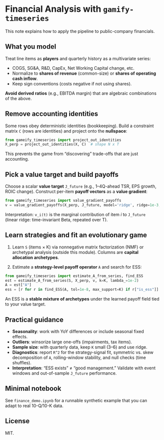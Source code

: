 # Financial Analysis with `gamify-timeseries`

This note explains how to apply the pipeline to public-company financials.

## What you model

Treat line items as **players** and quarterly history as a multivariate series:
- COGS, SG&A, R&D, CapEx, Net Working Capital change, etc.
- Normalize to **shares of revenue** (common-size) or **shares of operating cash inflow**.
- Keep sign conventions (costs negative if not using shares).

**Avoid derived ratios** (e.g., EBITDA margin) that are algebraic combinations of the above.

## Remove accounting identities

Some rows obey deterministic identities (bookkeeping). Build a constraint matrix `C` (rows are identities) and project onto the **nullspace**:

```python
from gameify_timeseries import project_out_identities
X_perp = project_out_identities(X, C)  # shape N x T
```

This prevents the game from “discovering” trade-offs that are just accounting.

## Pick a value target and build payoffs

Choose a scalar **value target** `J_future` (e.g., 1–4Q-ahead TSR, EPS growth, ROIC change). Construct per-item **payoff vectors** as a **value gradient**:

```python
from gameify_timeseries import value_gradient_payoffs
v = value_gradient_payoffs(X_perp, J_future, model='ridge', ridge=1e-3, standardize=True)  # N x T
```

Interpretation: `v_i(t)` is the marginal contribution of item *i* to `J_future` (linear ridge: time-invariant Beta, repeated over T).

## Learn strategies and fit an evolutionary game

1) Learn `S` (items × K) via nonnegative matrix factorization (NMF) or archetypal analysis (outside this module). Columns are **capital allocation archetypes**.

2) Estimate a **strategy-level payoff operator** `A` and search for ESS:

```python
from gameify_timeseries import estimate_A_from_series, find_ESS
est = estimate_A_from_series(S, X_perp, v, k=K, lambda_=1e-2)
A = est["A"]
ess = [r for r in find_ESS(A, tol=1e-8, max_support=K) if r["is_ess"]]
```

An ESS is a **stable mixture of archetypes** under the learned payoff field tied to your value target.

## Practical guidance

- **Seasonality**: work with YoY differences or include seasonal fixed effects.
- **Outliers**: winsorize large one-offs (impairments, tax items).
- **Sample size**: with quarterly data, keep `K` small (3–6) and use ridge.
- **Diagnostics**: report `R^2` for the strategy-signal fit, symmetric vs. skew decomposition of `A`, rolling-window stability, and null checks (time shuffles).
- **Interpretation**: “ESS exists” ≠ “good management.” Validate with event windows and out-of-sample `J_future` performance.

## Minimal notebook

See `finance_demo.ipynb` for a runnable synthetic example that you can adapt to real 10-Q/10-K data.

## License

MIT.
